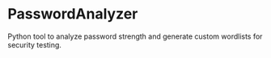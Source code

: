 # PasswordAnalyzer
Python tool to analyze password strength and generate custom wordlists for security testing.
